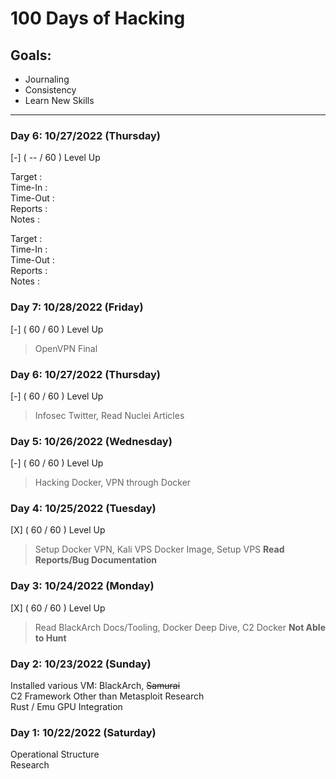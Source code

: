 # 100 Days of Hacking

## Goals:
- Journaling
- Consistency
- Learn New Skills

***

### Day 6: 10/27/2022 (Thursday)
[-] ( -- / 60 ) Level Up
> 
Target      : <br>
Time-In     : <br>
Time-Out    : <br>
Reports     : <br>
Notes       : <br>

Target      : <br>
Time-In     : <br>
Time-Out    : <br>
Reports     : <br>
Notes       : <br>

### Day 7: 10/28/2022 (Friday)
[-] ( 60 / 60 ) Level Up
> OpenVPN Final

### Day 6: 10/27/2022 (Thursday)
[-] ( 60 / 60 ) Level Up
> Infosec Twitter, Read Nuclei Articles

### Day 5: 10/26/2022 (Wednesday)
[-] ( 60 / 60 ) Level Up
> Hacking Docker, VPN through Docker

### Day 4: 10/25/2022 (Tuesday)
[X] ( 60 / 60 ) Level Up
> Setup Docker VPN, Kali VPS Docker Image, Setup VPS
**Read Reports/Bug Documentation**

### Day 3: 10/24/2022 (Monday)
[X] ( 60 / 60 ) Level Up
> Read BlackArch Docs/Tooling, Docker Deep Dive, C2 Docker
**Not Able to Hunt**

### Day 2: 10/23/2022 (Sunday)
Installed various VM: BlackArch, ~~Samurai~~ <br>
C2 Framework Other than Metasploit Research <br>
Rust / Emu GPU Integration

### Day 1: 10/22/2022 (Saturday)
Operational Structure <br>
Research
